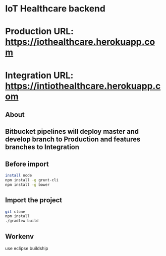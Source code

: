 #  IoT Healthcare backend

# Production URL: https://iothealthcare.herokuapp.com
# Integration URL: https://intiothealthcare.herokuapp.com

## About


## Bitbucket pipelines will deploy master and develop branch to Production and features branches to Integration
## Before import

```sh
install node
npm install -g grunt-cli
npm install -g bower
```

## Import the project
```sh
git clone
npm install
./gradlew build
```

## Workenv
use eclipse buildship